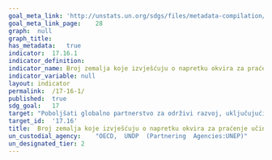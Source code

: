 ```yaml
---	
goal_meta_link:	'http://unstats.un.org/sdgs/files/metadata-compilation/Metadata-Goal-17.pdf'
goal_meta_link_page:	28
graph:	null
graph_title:	
has_metadata:	true
indicator:	17.16.1
indicator_definition:	
indicator_name:	Broj zemalja koje izvješćuju o napretku okvira za praćenje učinkovitosti razvoja s više dionika koji podržavaju postizanje ciljeva održivog razvoja
indicator_variable:	null
layout:	indicator
permalink:	/17-16-1/
published:	true  
sdg_goal:	17
target:	"Poboljšati globalno partnerstvo za održivi razvoj, uključujući višestrana partnerstva koja omogućavaju mobiliziranje i širenje znanja, stručnosti, tehnologije i financijskih resursa, radi pružanja podrške za postizanje ciljeva održivog razvoja u svim zemljama, a posebno u zemljama u razvoju"
target_id:	'17.16'
title:	Broj zemalja koje izvješćuju o napretku okvira za praćenje učinkovitosti razvoja s više dionika koji podržavaju postizanje ciljeva održivog razvoja
un_custodial_agency:	"OECD,  UNDP  (Partnering  Agencies:UNEP)"
un_designated_tier:	2
---	
```

